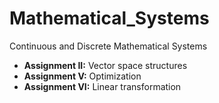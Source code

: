 # Mathematical_Systems
Continuous and Discrete Mathematical Systems
- **Assignment II:** Vector space structures
- **Assignment V:** Optimization
- **Assignment VI:** Linear transformation
